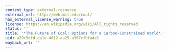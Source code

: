```yaml
---
content_type: external-resource
external_url: http://web.mit.edu/coal/
has_external_license_warning: true
license: https://en.wikipedia.org/wiki/All_rights_reserved
status: ''
title: '*The Future of Coal: Options for a Carbon-Constrained World*.'
uid: a29c5dfd-da1e-4012-aa25-a367cfbfa4e1
wayback_url: ''
---
```

